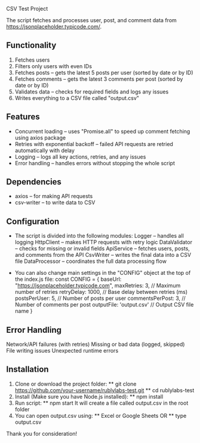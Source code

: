 CSV Test Project

The script fetches and processes user, post, and comment data from https://jsonplaceholder.typicode.com/.

## Functionality
1. Fetches users
2. Filters only users with even IDs  
3. Fetches posts – gets the latest 5 posts per user (sorted by date or by ID)  
4. Fetches comments – gets the latest 3 comments per post (sorted by date or by ID)  
5. Validates data – checks for required fields and logs any issues  
6. Writes everything to a CSV file called "output.csv"

## Features
- Concurrent loading – uses "Promise.all" to speed up comment fetching using axios package
- Retries with exponential backoff – failed API requests are retried automatically with delay  
- Logging – logs all key actions, retries, and any issues  
- Error handling – handles errors without stopping the whole script

## Dependencies
- axios – for making API requests  
- csv-writer – to write data to CSV

## Configuration

- The script is divided into the following modules:
Logger – handles all logging
HttpClient – makes HTTP requests with retry logic
DataValidator – checks for missing or invalid fields
ApiService – fetches users, posts, and comments from the API
CsvWriter – writes the final data into a CSV file
DataProcessor – coordinates the full data processing flow

- You can also change main settings in the "CONFIG" object at the top of the index.js file:
const CONFIG = {
  baseUrl: "https://jsonplaceholder.typicode.com",
  maxRetries: 3,           // Maximum number of retries
  retryDelay: 1000,        // Base delay between retries (ms)
  postsPerUser: 5,         // Number of posts per user
  commentsPerPost: 3,      // Number of comments per post
  outputFile: 'output.csv' // Output CSV file name
}

## Error Handling
Network/API failures (with retries)
Missing or bad data (logged, skipped)
File writing issues
Unexpected runtime errors

## Installation
1. Clone or download the project folder:
** git clone https://github.com/your-username/rublylabs-test.git
** cd rublylabs-test
2. Install (Make sure you have Node.js installed):
** npm install
3. Run script:
** npm start
It will create a file called output.csv in the root folder
4. You can open output.csv using:
** Excel or Google Sheets
OR 
** type output.csv



Thank you for consideration!


